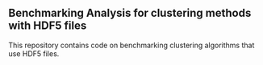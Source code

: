 ## Benchmarking Analysis for clustering methods with HDF5 files

This repository contains code on benchmarking 
clustering algorithms that use HDF5 files. 

